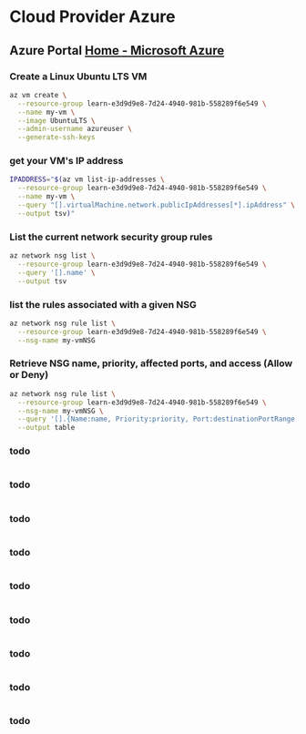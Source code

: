 # Cloud Provider Azure

## Azure Portal [Home - Microsoft Azure](https://portal.azure.com/#home)

### Create a Linux Ubuntu LTS VM

```bash
az vm create \
  --resource-group learn-e3d9d9e8-7d24-4940-981b-558289f6e549 \
  --name my-vm \
  --image UbuntuLTS \
  --admin-username azureuser \
  --generate-ssh-keys
```

### get your VM's IP address

```bash
IPADDRESS="$(az vm list-ip-addresses \
  --resource-group learn-e3d9d9e8-7d24-4940-981b-558289f6e549 \
  --name my-vm \
  --query "[].virtualMachine.network.publicIpAddresses[*].ipAddress" \
  --output tsv)"
```

### List the current network security group rules

```bash
az network nsg list \
  --resource-group learn-e3d9d9e8-7d24-4940-981b-558289f6e549 \
  --query '[].name' \
  --output tsv
```

### list the rules associated with a given NSG

```bash
az network nsg rule list \
  --resource-group learn-e3d9d9e8-7d24-4940-981b-558289f6e549 \
  --nsg-name my-vmNSG
```

### Retrieve NSG name, priority, affected ports, and access (Allow or Deny)

```bash
az network nsg rule list \
  --resource-group learn-e3d9d9e8-7d24-4940-981b-558289f6e549 \
  --nsg-name my-vmNSG \
  --query '[].{Name:name, Priority:priority, Port:destinationPortRange, Access:access}' \
  --output table
```

### todo

```bash

```

### todo

```bash

```

### todo

```bash

```

### todo

```bash

```

### todo

```bash

```

### todo

```bash

```

### todo

```bash

```

### todo

```bash

```

### todo

```bash

```
